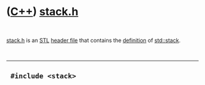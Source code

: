 



 

 

 

 

 

([C++](Cpp.md)) [stack.h](CppStackH.md)
=========================================

 

[stack.h](CppStackH.md) is an [STL](CppStl.md) [header
file](CppHeaderFile.md) that contains the
[definition](CppDefinition.md) of [std::stack](CppStack.md).

 

  ---------------------
  ` #include <stack>`
  ---------------------

 

 

 

 

 





 



